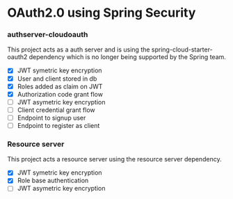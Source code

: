 # OAuth2.0 using Spring Security

### authserver-cloudoauth

This project acts as a auth server and is using the spring-cloud-starter-oauth2 dependency which is no longer being supported by the Spring team.

- [x] JWT symetric key encryption
- [x] User and client stored in db
- [x] Roles added as claim on JWT
- [x] Authorization code grant flow
- [ ] JWT asymetric key encryption
- [ ] Client credential grant flow
- [ ] Endpoint to signup user
- [ ] Endpoint to register as client

### Resource server

This project acts a resource server using the resource server dependency.

- [x] JWT symetric key encryption
- [x] Role base authentication
- [ ] JWT asymetric key encryption